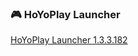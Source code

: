 ### 🎮 HoYoPlay Launcher

[HoYoPlay Launcher 1.3.3.182](https://download-porter.hoyoverse.com/download-porter/2024/11/29/VYTpXlbWo8_1.3.3.182_1_0_hyp_hoyoverse_prod_202411221126_LdrRMaNn.exe?trace_key=HoYoPlay_install_ua_ee22261009eb)
